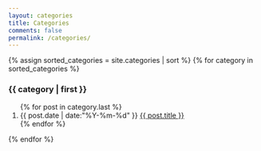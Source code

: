 ```yaml
---
layout: categories
title: Categories
comments: false
permalink: /categories/
---
```


<section class="container posts-content">
{% assign sorted_categories = site.categories | sort %}
{% for category in sorted_categories %}
<h3>{{ category | first }}</h3>
<ol class="posts-list" id="{{ category[0] }}">
{% for post in category.last %}
<li class="posts-list-item">
<span class="posts-list-meta">{{ post.date | date:"%Y-%m-%d" }}</span>
<a class="posts-list-name" href="{{ site.baseurl }}{{ post.url }}">{{ post.title }}</a>
</li>
{% endfor %}
</ol>
{% endfor %}
</section>
<!-- /section.content -->
